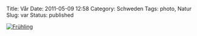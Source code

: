 Title: Vår
Date: 2011-05-09 12:58
Category: Schweden
Tags: photo, Natur
Slug: var
Status: published

[![Frühling](/pic/ljusgronttrad_s.jpg "Frühling")](/pic/ljusgronttrad_l.jpg)

